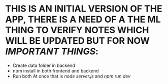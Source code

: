 # THIS IS AN INITIAL VERSION OF THE APP, THERE IS A NEED OF A THE ML THING TO VERIFY NOTES WHICH WILL BE UPDATED BUT FOR NOW *IMPORTANT THINGS*:
- Create data folder in backend
- npm install in both frontend and backend
- Run both At once that is *node server.js* and *npm run dev*
